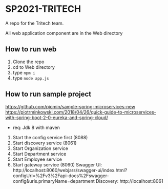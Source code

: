 # SP2021-TRITECH
A repo for the Tritech team.

All web application component are in the Web directory

## How to run web
1. Clone the repo
2. cd to Web directory
3. type `npm i`
4. type `node app.js`

## How to run sample project
https://github.com/piomin/sample-spring-microservices-new
https://piotrminkowski.com/2018/04/26/quick-guide-to-microservices-with-spring-boot-2-0-eureka-and-spring-cloud/

- req: Jdk 8 with maven
1. Start the config service first (8088)
2. Start discovery service (8061)
3. Start Organization service
4. Start Department service
5. Start Employee service
6. Start gateway service (8060)
Swagger UI: http://localhost:8060/webjars/swagger-ui/index.html?configUrl=%2Fv3%2Fapi-docs%2Fswagger-config&urls.primaryName=department
Discovery: http://localhost:8061
